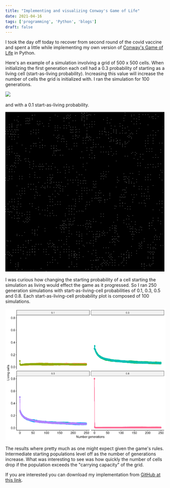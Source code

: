 ```yaml
---
title: "Implementing and visualizing Conway's Game of Life"
date: 2021-04-16
tags: ['programming', 'Python', 'blogs']
draft: false
---
```


I took the day off today to recover from second round of the covid vaccine and
spent a little while implementing my own version of 
[Conway's Game of Life](https://en.wikipedia.org/wiki/Conway%27s_Game_of_Life)
in Python.

Here's an example of a simulation involving a grid of 500 x 500 cells. When
initializing the first generation each cell had a 0.3 probability of starting
as a living cell (start-as-living probability). Increasing this value will
increase the number of cells the grid is initialized with.
I ran the simulation for 100 generations.

![](/posts/images/conway_0.3.gif)

and with a 0.1 start-as-living probability.

![](/posts/images/conway_0.1.gif)

I was curious how changing the starting probability of a cell starting the
simulation as living would effect the game as it progressed. So I ran
250 generation simulations with start-as-living-cell probabilities of
0.1, 0.3, 0.5 and 0.8. Each start-as-living-cell probability plot is composed
of 100 simulations.

![](/posts/images/conway_sim.png)

The results where pretty much as one might expect given the game's rules. 
Intermediate starting populations level off as the number of generations increase.
What was interesting to see was how quickly the number of cells drop if the
population exceeds the "carrying capacity" of the grid.

If you are interested you can download my implementation from 
[GitHub at this link](https://gist.github.com/EthanHolleman/154938f1d630a7ccc3a0f5892be87af6).
